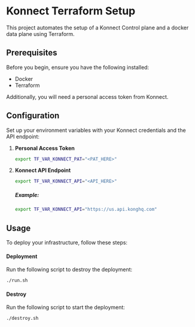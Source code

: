 # Konnect Terraform Setup

This project automates the setup of a Konnect Control plane and a docker data plane using Terraform.

## Prerequisites

Before you begin, ensure you have the following installed:
- Docker
- Terraform

Additionally, you will need a personal access token from Konnect.

## Configuration

Set up your environment variables with your Konnect credentials and the API endpoint:

1. **Personal Access Token**
    ```bash
    export TF_VAR_KONNECT_PAT="<PAT_HERE>"
    ```

2. **Konnect API Endpoint**
    ```bash
    export TF_VAR_KONNECT_API="<API_HERE>"
    ```
    ##### Example:
    ```bash
    export TF_VAR_KONNECT_API="https://us.api.konghq.com"
    ```

## Usage

To deploy your infrastructure, follow these steps:

#### Deployment

Run the following script to destroy the deployment:
```bash
./run.sh
```

#### Destroy
Run the following script to start the deployment:

```bash
./destroy.sh
```